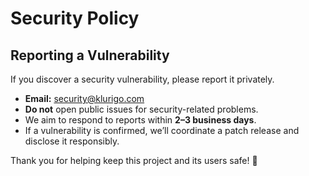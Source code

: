 # Security Policy

## Reporting a Vulnerability

If you discover a security vulnerability, please report it privately.

- **Email:** security@klurigo.com
- **Do not** open public issues for security-related problems.
- We aim to respond to reports within **2–3 business days**.
- If a vulnerability is confirmed, we’ll coordinate a patch release and disclose it responsibly.

Thank you for helping keep this project and its users safe! 🙏
